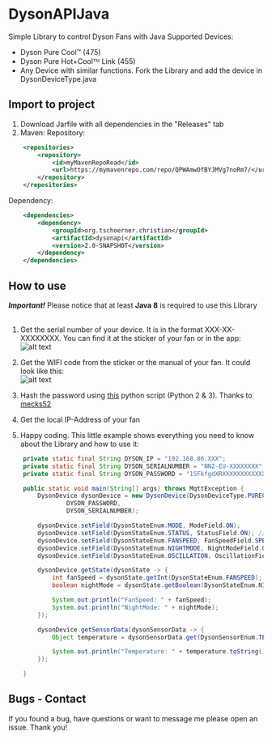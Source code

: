 # DysonAPIJava
Simple Library to control Dyson Fans with Java
Supported Devices:
- Dyson Pure Cool™ (475)
- Dyson Pure Hot+Coolᵀᴹ Link (455)
- Any Device with similar functions. Fork the Library and add the device in DysonDeviceType.java

## Import to project
1) Download Jarfile with all dependencies in the "Releases" tab
2) Maven:
Repository:
```xml
    <repositories>
        <repository>
            <id>myMavenRepoRead</id>
            <url>https://mymavenrepo.com/repo/QPWAmwOfBYJMVg7noRm7/</url>
        </repository>
    </repositories>
```
Dependency:
```xml
    <dependencies>
        <dependency>
            <groupId>org.tschoerner.christian</groupId>
            <artifactId>dysonapi</artifactId>
            <version>2.0-SNAPSHOT</version>
        </dependency>
    </dependencies>
```

## How to use
***Important!*** Please notice that at least **Java 8** is required to use this Library<br><br>

1) Get the serial number of your device. It is in the format XXX-XX-XXXXXXXX.
You can find it at the sticker of your fan or in the app:<br />
![alt text](https://cdn.tschoerner.cloud/hcRXygKoa5tzCuu3ylVY0wAt2vlNN9ni4CX82YLTnMqfyezQ "App")

2) Get the WIFI code from the sticker or the manual of your fan. It could look like this:<br>
![alt text](https://cdn.tschoerner.cloud/a5VHT2QBPia6eUf1uIQwPnBO2n1KCuMnjWyT9MBf7Etz1G3071 "Code")
3) Hash the password using [this](https://paste.tschoerner.cloud/r/PEs9p7dtyo) python script (Python 2 & 3). Thanks to [mecks52](https://github.com/mecks52/openhab2-dyson475/blob/master/getPwdHash.py)
4) Get the local IP-Address of your fan
5) Happy coding. This little example shows everything you need to know about the Library and how to use it: <br>
```java
    private static final String DYSON_IP = "192.168.86.XXX";
    private static final String DYSON_SERIALNUMBER = "NN2-EU-XXXXXXXX";
    private static final String DYSON_PASSWORD = "1SFkfgdXRXXXXXXXXXXXXXXXXXXXXXXX";

    public static void main(String[] args) throws MqttException {
        DysonDevice dysonDevice = new DysonDevice(DysonDeviceType.PURECOOLLINK, DYSON_IP,
                DYSON_PASSWORD,
                DYSON_SERIALNUMBER);

        dysonDevice.setField(DysonStateEnum.MODE, ModeField.ON);
        dysonDevice.setField(DysonStateEnum.STATUS, StatusField.ON); // not needed
        dysonDevice.setField(DysonStateEnum.FANSPEED, FanSpeedField.SPEED2);
        dysonDevice.setField(DysonStateEnum.NIGHTMODE, NightModeField.OFF);
        dysonDevice.setField(DysonStateEnum.OSCILLATION, OscillationField.ON);

        dysonDevice.getState(dysonState -> {
            int fanSpeed = dysonState.getInt(DysonStateEnum.FANSPEED);
            boolean nightMode = dysonState.getBoolean(DysonStateEnum.NIGHTMODE);

            System.out.println("FanSpeed: " + fanSpeed);
            System.out.println("NightMode: " + nightMode);
        });

        dysonDevice.getSensorData(dysonSensorData -> {
            Object temperature = dysonSensorData.get(DysonSensorEnum.TEMPERATURE);

            System.out.println("Temperature: " + temperature.toString());
        });

    }

```

## Bugs - Contact
If you found a bug, have questions or want to message me please open an issue. Thank you!

